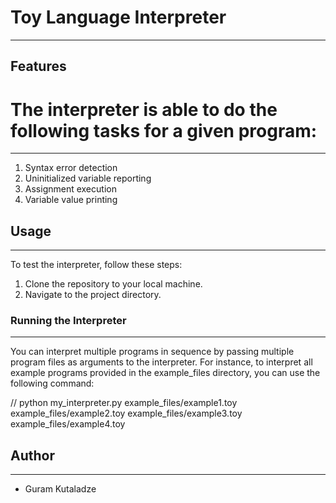 # Toy Language Interpreter
--------------------------------------------------------------------------------------------------
## Features
#  The interpreter is able to do the following tasks for a given program:
--------------------------------------------------------------------------------------------------
1. Syntax error detection
2. Uninitialized variable reporting
3. Assignment execution
4. Variable value printing



## Usage
--------------------------------------------------------------------------------------------------
To test the interpreter, follow these steps:

1. Clone the repository to your local machine.
2. Navigate to the project directory.

### Running the Interpreter
--------------------------------------------------------------------------------------------------
You can interpret multiple programs in sequence by passing multiple program files as arguments to the interpreter. 
For instance, to interpret all example programs provided in the example_files directory, you can use the following command:

// python my_interpreter.py example_files/example1.toy example_files/example2.toy example_files/example3.toy example_files/example4.toy 


   ## Author
--------------------------------------------------------------------------------------------------
- Guram Kutaladze
